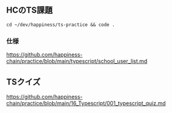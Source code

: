 ## HCのTS課題
```
cd ~/dev/happiness/ts-practice && code .
```

### 仕様
https://github.com/happiness-chain/practice/blob/main/typescript/school_user_list.md

## TSクイズ
https://github.com/happiness-chain/practice/blob/main/16_Typescript/001_typescript_quiz.md
